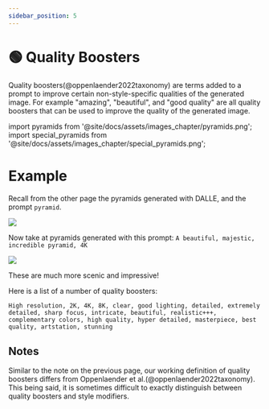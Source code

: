 ```yaml
---
sidebar_position: 5
---
```

# 🟢 Quality Boosters

Quality boosters(@oppenlaender2022taxonomy) are terms added to a prompt to improve
certain non-style-specific qualities of the generated image. For example "amazing", "beautiful", and "good quality" are all quality boosters that can be used to improve the quality of the generated image.

import pyramids from '@site/docs/assets/images_chapter/pyramids.png';
import special_pyramids from '@site/docs/assets/images_chapter/special_pyramids.png';

# Example

Recall from the other page the pyramids generated with DALLE, and the prompt `pyramid`.

<div style={{textAlign: 'center'}}>
  <img src={pyramids} style={{width: "750px"}} />
</div>

Now take at pyramids generated with this prompt:
`A beautiful, majestic, incredible pyramid, 4K`

<div style={{textAlign: 'center'}}>
  <img src={special_pyramids} style={{width: "750px"}} />
</div>

These are much more scenic and impressive! 

Here is a list of a number of quality boosters: 
```text
High resolution, 2K, 4K, 8K, clear, good lighting, detailed, extremely detailed, sharp focus, intricate, beautiful, realistic+++, complementary colors, high quality, hyper detailed, masterpiece, best quality, artstation, stunning
```

## Notes

Similar to the note on the previous page, our working definition of quality boosters differs from Oppenlaender et al.(@oppenlaender2022taxonomy). This being said, it is 
sometimes difficult to exactly distinguish between quality boosters and style modifiers.